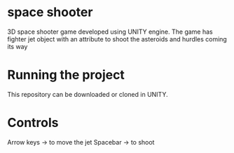 # space shooter
3D space shooter game developed using UNITY engine. The game has fighter jet object with an attribute to shoot the asteroids and hurdles coming its way

# Running the project 
This  repository can be downloaded or cloned in UNITY.

# Controls
Arrow keys -> to move the jet
Spacebar -> to shoot

 
